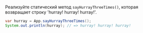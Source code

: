 
Реализуйте статический метод `sayHurrayThreeTimes()`, которая возвращает строку 'hurray! hurray! hurray!'.

```java
var hurray = App.sayHurrayThreeTimes();
System.out.println(hurray); // => hurray! hurray! hurray!
```
